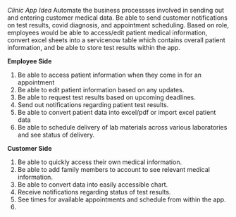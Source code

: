 *Clinic App Idea*
Automate the business processses involved in sending out and entering customer medical data. Be able to send customer notifications on test results, covid diagnosis, and appointment scheduling. Based on role, employees would be able to access/edit patient medical information, convert excel sheets into a servicenow table which contains overall patient information, and be able to store test results within the app. 

**Employee Side**
1. Be able to access patient information when they come in for an appointment
2. Be able to edit patient information based on any updates. 
3. Be able to request test results based on upcoming deadlines. 
4. Send out notifications regarding patient test results.
5. Be able to convert patient data into excel/pdf or import excel patient data
6. Be able to schedule delivery of lab materials across various laboratories and see status of delivery.

**Customer Side**
1. Be able to quickly access their own medical information.
2. Be able to add family members to account to see relevant medical information. 
3. Be able to convert data into easily accessible chart. 
4. Receive notifications regarding status of test results. 
5. See times for available appointments and schedule from within the app.
6.  